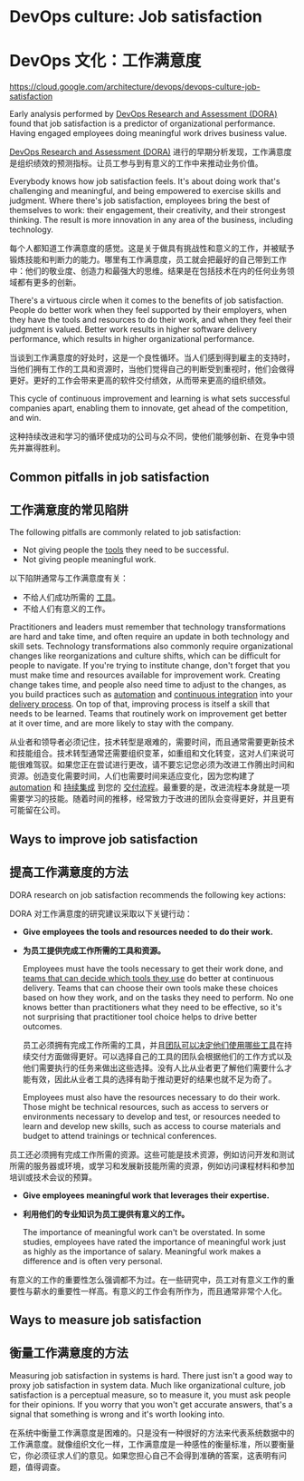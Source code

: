 # DevOps culture: Job satisfaction

# DevOps 文化：工作满意度

https://cloud.google.com/architecture/devops/devops-culture-job-satisfaction

Early analysis performed by [DevOps Research and Assessment (DORA)](https://cloud.google.com/devops)  found that job satisfaction is a predictor of organizational performance. Having engaged employees doing meaningful work drives business value.

[DevOps Research and Assessment (DORA)](https://cloud.google.com/devops) 进行的早期分析发现，工作满意度是组织绩效的预测指标。让员工参与到有意义的工作中来推动业务价值。

Everybody knows how job satisfaction feels. It's about doing work that's challenging and meaningful, and being empowered to exercise skills and judgment. Where there's job satisfaction, employees bring the best of themselves to work: their engagement, their creativity, and their strongest thinking. The result is more innovation in any area of the business, including technology.

每个人都知道工作满意度的感觉。这是关于做具有挑战性和意义的工作，并被赋予锻炼技能和判断力的能力。哪里有工作满意度，员工就会把最好的自己带到工作中：他们的敬业度、创造力和最强大的思维。结果是在包括技术在内的任何业务领域都有更多的创新。

There's a virtuous circle when it comes to the benefits of job satisfaction. People do better work when they feel supported by their employers, when they have the tools and resources to do their work, and when they feel their judgment is valued. Better work results in higher software delivery performance, which results in higher organizational performance.

当谈到工作满意度的好处时，这是一个良性循环。当人们感到得到雇主的支持时，当他们拥有工作的工具和资源时，当他们觉得自己的判断受到重视时，他们会做得更好。更好的工作会带来更高的软件交付绩效，从而带来更高的组织绩效。

This cycle of continuous improvement and learning is what sets successful companies apart, enabling them to innovate, get ahead of the competition, and win.

这种持续改进和学习的循环使成功的公司与众不同，使他们能够创新、在竞争中领先并赢得胜利。

## Common pitfalls in job satisfaction

## 工作满意度的常见陷阱

The following pitfalls are commonly related to job satisfaction:

- Not giving people the [tools](https://cloud.google.com/architecture/devops/devops-tech-teams-empowered-to-choose-tools)  they need to be successful.
- Not giving people meaningful work.

以下陷阱通常与工作满意度有关：

- 不给人们成功所需的 [工具](https://cloud.google.com/architecture/devops/devops-tech-teams-empowered-to-choose-tools)。
- 不给人们有意义的工作。

Practitioners and leaders must remember that technology transformations are hard and take time, and often require an update in both technology and skill sets. Technology transformations also commonly require organizational changes like reorganizations and culture shifts, which can be difficult for people to navigate. If you're trying to institute change, don't forget that you must make time and resources available for improvement work. Creating change takes time, and people also need time to adjust to the changes, as you build practices such as [automation](https://cloud.google.com/architecture/devops/devops-tech-test-automation)  and [ continuous integration](https://cloud.google.com/architecture/devops/devops-tech-continuous-integration)  into your [delivery process](https://cloud.google.com/architecture/devops/devops-tech-deployment-automation). On top of that, improving process is itself a skill that needs to be learned. Teams that routinely work on improvement get better at it over time, and are more likely to stay with the company.

从业者和领导者必须记住，技术转型是艰难的，需要时间，而且通常需要更新技术和技能组合。技术转型通常还需要组织变革，如重组和文化转变，这对人们来说可能很难驾驭。如果您正在尝试进行更改，请不要忘记您必须为改进工作腾出时间和资源。创造变化需要时间，人们也需要时间来适应变化，因为您构建了 [automation](https://cloud.google.com/architecture/devops/devops-tech-test-automation) 和 [持续集成](https://cloud.google.com/architecture/devops/devops-tech-continuous-integration) 到您的 [交付流程](https://cloud.google.com/architecture/devops/devops-tech-部署自动化)。最重要的是，改进流程本身就是一项需要学习的技能。随着时间的推移，经常致力于改进的团队会变得更好，并且更有可能留在公司。

## Ways to improve job satisfaction

## 提高工作满意度的方法

DORA research on job satisfaction recommends the following key actions:

DORA 对工作满意度的研究建议采取以下关键行动：

- **Give employees the tools and resources needed to do their work.**

- **为员工提供完成工作所需的工具和资源。**

   Employees must have the tools necessary to get their work done, and [teams that can decide which tools they use](https://cloud.google.com/architecture/devops/devops-tech-teams-empowered-to-choose-tools)  do better at continuous delivery. Teams that can choose their own tools make these choices based on how they work, and on the tasks they need to perform. No one knows better than practitioners what they need to be effective, so it's not surprising that practitioner tool choice helps to drive better outcomes.

    员工必须拥有完成工作所需的工具，并且[团队可以决定他们使用哪些工具](https://cloud.google.com/architecture/devops/devops-tech-teams-empowered-to-choose-工具)在持续交付方面做得更好。可以选择自己的工具的团队会根据他们的工作方式以及他们需要执行的任务来做出这些选择。没有人比从业者更了解他们需要什么才能有效，因此从业者工具的选择有助于推动更好的结果也就不足为奇了。

   Employees must also have the resources necessary to do their work. Those might be technical resources, such as access to servers or environments necessary to develop and test, or resources needed to learn and develop new skills, such as access to course materials and budget to attend trainings or technical conferences.

员工还必须拥有完成工作所需的资源。这些可能是技术资源，例如访问开发和测试所需的服务器或环境，或学习和发展新技能所需的资源，例如访问课程材料和参加培训或技术会议的预算。

- **Give employees meaningful work that leverages their expertise.**

- **利用他们的专业知识为员工提供有意义的工作。**

   The importance of meaningful work can't be overstated. In some studies, employees have rated the importance of meaningful work just as highly as the importance of salary. Meaningful work makes a difference and is often very personal.

有意义的工作的重要性怎么强调都不为过。在一些研究中，员工对有意义工作的重要性与薪水的重要性一样高。有意义的工作会有所作为，而且通常非常个人化。

## Ways to measure job satisfaction 

## 衡量工作满意度的方法

Measuring job satisfaction in systems is hard. There just isn't a good way to proxy job satisfaction in system data. Much like organizational culture, job satisfaction is a perceptual measure, so to measure it, you must ask people for their opinions. If you worry that you won't get accurate answers, that's a signal that something is wrong and it's worth looking into. 

在系统中衡量工作满意度是困难的。只是没有一种很好的方法来代表系统数据中的工作满意度。就像组织文化一样，工作满意度是一种感性的衡量标准，所以要衡量它，你必须征求人们的意见。如果您担心自己不会得到准确的答案，这表明有问题，值得调查。

